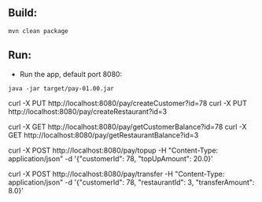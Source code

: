 ## Build:
```
mvn clean package
```

## Run:
- Run the app, default port 8080:
```
java -jar target/pay-01.00.jar
```


curl -X PUT http://localhost:8080/pay/createCustomer?id=78
curl -X PUT http://localhost:8080/pay/createRestaurant?id=3

curl -X GET http://localhost:8080/pay/getCustomerBalance?id=78
curl -X GET http://localhost:8080/pay/getRestaurantBalance?id=3

curl -X POST http://localhost:8080/pay/topup -H "Content-Type: application/json" -d '{"customerId": 78, "topUpAmount": 20.0}'

curl -X POST http://localhost:8080/pay/transfer -H "Content-Type: application/json" -d '{"customerId": 78, "restaurantId": 3, "transferAmount": 8.0}' 
